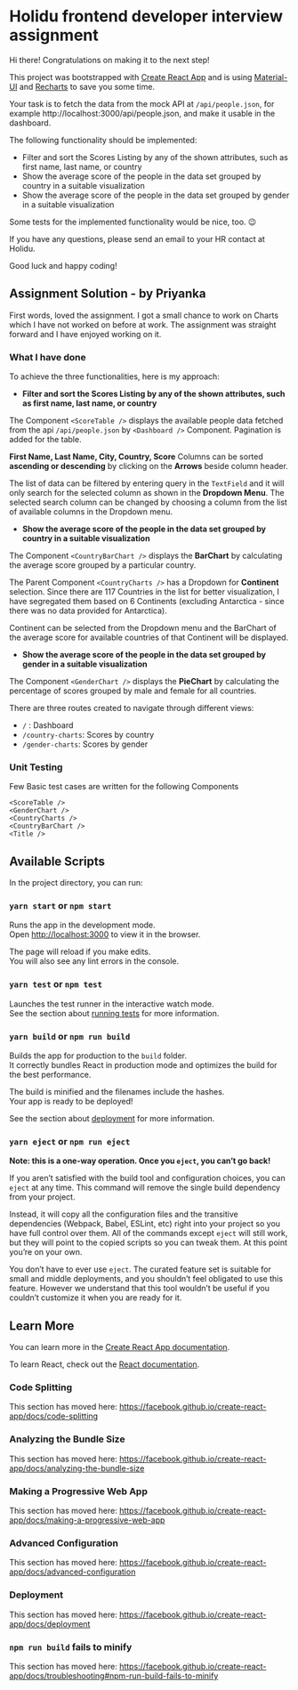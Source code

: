 # Holidu frontend developer interview assignment

Hi there! Congratulations on making it to the next step!

This project was bootstrapped with [Create React App](https://github.com/facebook/create-react-app) and is using [Material-UI](https://material-ui.com/) and [Recharts](http://recharts.org/) to save you some time.


Your task is to fetch the data from the mock API at `/api/people.json`, for example http://localhost:3000/api/people.json, and make it usable in the dashboard.


The following functionality should be implemented:

* Filter and sort the Scores Listing by any of the shown attributes, such as first name, last name, or country
* Show the average score of the people in the data set grouped by country in a suitable visualization
* Show the average score of the people in the data set grouped by gender in a suitable visualization

Some tests for the implemented functionality would be nice, too. 😉


If you have any questions, please send an email to your HR contact at Holidu.

Good luck and happy coding!

## Assignment Solution - by Priyanka

First words, loved the assignment. I got a small chance to work on Charts which I have not worked on before at work. The assignment was straight forward and I have enjoyed working on it. 

### What I have done

To achieve the three functionalities, here is my approach:

* **Filter and sort the Scores Listing by any of the shown attributes, such as first name, last name, or country**

The Component `<ScoreTable />` displays the available people data fetched from the api `/api/people.json` by `<Dashboard />` Component. Pagination is added for the table.

**First Name, Last Name, City, Country, Score** Columns can be sorted **ascending or descending** by clicking on the **Arrows** beside column header.

The list of data can be filtered by entering query in the `TextField` and it will only search for the selected column as shown in the **Dropdown Menu**. The selected search column can be changed by choosing a column from the list of available columns in the Dropdown menu.

* **Show the average score of the people in the data set grouped by country in a suitable visualization**

The Component `<CountryBarChart />` displays the **BarChart** by calculating the average score grouped by a particular country.

The Parent Component `<CountryCharts />` has a Dropdown for **Continent** selection. Since there are 117 Countries in the list for better visualization, I have segregated them based on 6 Continents (excluding Antarctica - since there was no data provided for Antarctica). 

Continent can be selected from the Dropdown menu and the BarChart of the average score for available countries of that Continent will be displayed.

* **Show the average score of the people in the data set grouped by gender in a suitable visualization**

The Component `<GenderChart />` displays the **PieChart** by calculating the percentage of scores grouped by male and female for all countries.

There are three routes created to navigate through different views: 
* `/` : Dashboard
* `/country-charts`: Scores by country
* `/gender-charts`: Scores by gender

### Unit Testing
Few Basic test cases are written for the following Components

```
<ScoreTable />
<GenderChart />
<CountryCharts />
<CountryBarChart />
<Title />
```

## Available Scripts

In the project directory, you can run:

### `yarn start` or `npm start`

Runs the app in the development mode.<br>
Open [http://localhost:3000](http://localhost:3000) to view it in the browser.

The page will reload if you make edits.<br>
You will also see any lint errors in the console.

### `yarn test` or `npm test`

Launches the test runner in the interactive watch mode.<br>
See the section about [running tests](https://facebook.github.io/create-react-app/docs/running-tests) for more information.

### `yarn build` or `npm run build`

Builds the app for production to the `build` folder.<br>
It correctly bundles React in production mode and optimizes the build for the best performance.

The build is minified and the filenames include the hashes.<br>
Your app is ready to be deployed!

See the section about [deployment](https://facebook.github.io/create-react-app/docs/deployment) for more information.

### `yarn eject` or `npm run eject`

**Note: this is a one-way operation. Once you `eject`, you can’t go back!**

If you aren’t satisfied with the build tool and configuration choices, you can `eject` at any time. This command will remove the single build dependency from your project.

Instead, it will copy all the configuration files and the transitive dependencies (Webpack, Babel, ESLint, etc) right into your project so you have full control over them. All of the commands except `eject` will still work, but they will point to the copied scripts so you can tweak them. At this point you’re on your own.

You don’t have to ever use `eject`. The curated feature set is suitable for small and middle deployments, and you shouldn’t feel obligated to use this feature. However we understand that this tool wouldn’t be useful if you couldn’t customize it when you are ready for it.

## Learn More

You can learn more in the [Create React App documentation](https://facebook.github.io/create-react-app/docs/getting-started).

To learn React, check out the [React documentation](https://reactjs.org/).

### Code Splitting

This section has moved here: https://facebook.github.io/create-react-app/docs/code-splitting

### Analyzing the Bundle Size

This section has moved here: https://facebook.github.io/create-react-app/docs/analyzing-the-bundle-size

### Making a Progressive Web App

This section has moved here: https://facebook.github.io/create-react-app/docs/making-a-progressive-web-app

### Advanced Configuration

This section has moved here: https://facebook.github.io/create-react-app/docs/advanced-configuration

### Deployment

This section has moved here: https://facebook.github.io/create-react-app/docs/deployment

### `npm run build` fails to minify

This section has moved here: https://facebook.github.io/create-react-app/docs/troubleshooting#npm-run-build-fails-to-minify
